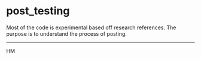 # post_testing

Most of the code is experimental based off research references. The purpose is to understand the process of posting.

---

HM
